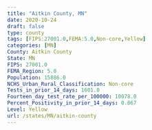 ```yaml
---
title: "Aitkin County, MN"
date: 2020-10-24
draft: false
type: county
tags: [FIPS:27001.0,FEMA:5.0,Non-core,Yellow]
categories: [MN]
County: Aitkin County
State: MN
FIPS: 27001.0
FEMA_Region: 5.0
Population: 15886.0
NCHS_Urban_Rural_Classification: Non-core
Tests_in_prior_14_days: 1601.0
Fourteen_day_test_rate_per_100000: 10078.0
Percent_Positivity_in_prior_14_days: 0.067
Level: Yellow
url: /states/MN/aitkin-county
---
```



